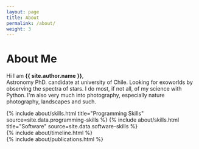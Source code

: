 ```yaml
---
layout: page
title: About
permalink: /about/
weight: 3
---
```


# **About Me**

Hi I am **{{ site.author.name }}**,<br>
Astronomy PhD. candidate at university of Chile. Looking for exoworlds by observing the spectra of stars. I do most, if not all, of my science with Python.
I'm also very much into photography, especially nature photography, landscapes and such.

<div class="row">
{% include about/skills.html title="Programming Skills" source=site.data.programming-skills %}
{% include about/skills.html title="Software" source=site.data.software-skills %}
</div>

<div class="row">
{% include about/timeline.html %}
</div>

<div class="row">
{% include about/publications.html %}
</div>